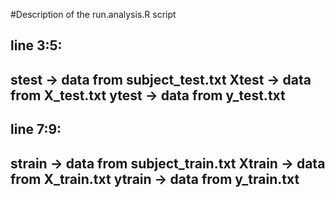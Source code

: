 #Description of the run.analysis.R script

line 3:5:
---
 stest -> data from subject_test.txt
 Xtest -> data from X_test.txt
 ytest -> data from y_test.txt
---

line 7:9:
---
strain -> data from subject_train.txt
Xtrain -> data from X_train.txt
ytrain -> data from y_train.txt
---